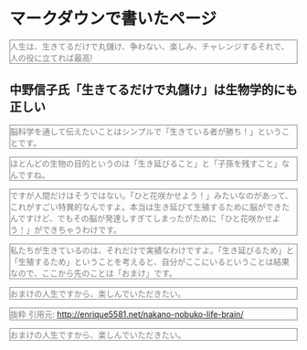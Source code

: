 # マークダウンで書いたページ

人生は、生きてるだけで丸儲け、争わない、楽しみ、チャレンジするそれで、人の役に立てれば最高!


## 中野信子氏「生きてるだけで丸儲け」は生物学的にも正しい

脳科学を通して伝えたいことはシンプルで「生きている者が勝ち！」ということです。

ほとんどの生物の目的というのは「生き延びること」と「子孫を残すこと」なんですね。

ですが人間だけはそうではない。「ひと花咲かせよう！」みたいなのがあって、これがすごい特異的なんですよ。本当は生き延びて生殖するために脳ができたんですけど、でもその脳が発達しすぎてしまったがために「ひと花咲かせよう！」ができちゃうわけです。

私たちが生きているのは、それだけで実績なわけですよ。「生き延びるため」と「生殖するため」ということを考えると、自分がここにいるということは結果なので、ここから先のことは「おまけ」です。

おまけの人生ですから、楽しんでいただきたい。

抜粋 引用元: http://enrique5581.net/nakano-nobuko-life-brain/
<style>
    body {
      background: lightcyan；
      width：８００px；
    　　　　margin：auto；
    }
    p{
      color: gray;
      border: 1px solid gray;
      [adding: 10px;
    }
</style>

<p>おまけの人生ですから、楽しんでいただきたい。</p>
    
